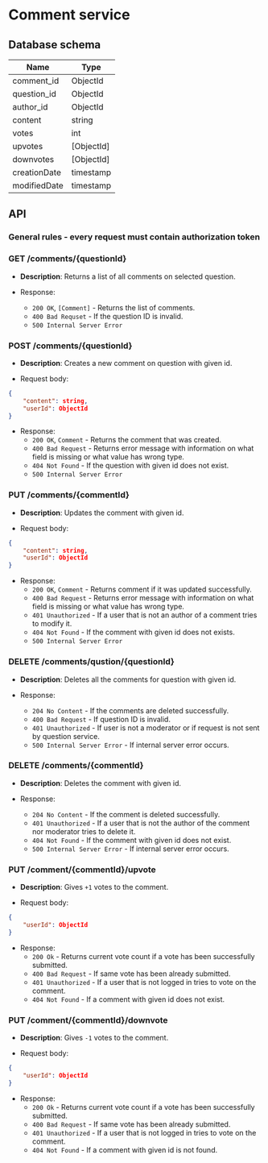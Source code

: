 # Comment service

## Database schema

| Name | Type |
|------|------|
| comment_id | ObjectId |
| question_id | ObjectId |
| author_id | ObjectId |
| content | string |
| votes | int |
| upvotes | [ObjectId] |
| downvotes | [ObjectId] |
| creationDate | timestamp |
| modifiedDate | timestamp |

## API

### General rules - every request must contain authorization token 

### GET /comments/{questionId}

* **Description**: Returns a list of all comments on selected question.

* Response:
	* `200 OK`, `[Comment]` - Returns the list of comments.
    * `400 Bad Requset`       - If the question ID is invalid.
    * `500 Internal Server Error`

### POST /comments/{questionId}

* **Description**: Creates a new comment on question with given id.

* Request body:

```json
{
    "content": string,  
    "userId": ObjectId
}
```

* Response:
	* `200 OK`, `Comment`  - Returns the comment that was created.
	* `400 Bad Request`    - Returns error message with information on what field is missing or what value has wrong type.
	* `404 Not Found`      - If the question with given id does not exist.
    * `500 Internal Server Error`

### PUT /comments/{commentId}

* **Description**: Updates the comment with given id.

* Request body:

```json
{
    "content": string,
    "userId": ObjectId
}
```

* Response:
	* `200 OK`, `Comment` - Returns comment if it was updated successfully.
	* `400 Bad Request`   - Returns error message with information on what field is missing or what value has wrong type.
    * `401 Unauthorized`  - If a user that is not an author of a comment tries to modify it.
    * `404 Not Found`     - If the comment with given id does not exists.
    * `500 Internal Server Error`

### DELETE /comments/qustion/{questionId}

* **Description**: Deletes all the comments for question with given id.

* Response:
    * `204 No Content`    - If the comments are deleted successfully.
    * `400 Bad Request`   - If question ID is invalid.
    * `401 Unauthorized`  - If user is not a moderator or if request is not sent by question service.
    * `500 Internal Server Error` - If internal server error occurs.

### DELETE /comments/{commentId}

* **Description**: Deletes the comment with given id.

* Response:
    * `204 No Content`    - If the comment is deleted successfully.
    * `401 Unauthorized`  - If a user that is not the author of the comment nor moderator tries to delete it.
    * `404 Not Found`     - If the comment with given id does not exist.
    * `500 Internal Server Error` - If internal server error occurs.

### PUT /comment/{commentId}/upvote

* **Description**: Gives `+1` votes to the comment.

* Request body:

```json
{
    "userId": ObjectId
}
```

* Response:
    * `200 Ok`            - Returns current vote count if a vote has been successfully submitted.
    * `400 Bad Request`   - If same vote has been already submitted.
    * `401 Unauthorized`  - If a user that is not logged in tries to vote on the comment.
    * `404 Not Found`     - If a comment with given id does not exist.

### PUT /comment/{commentId}/downvote

* **Description**: Gives `-1` votes to the comment.

* Request body:

```json
{
    "userId": ObjectId
}
```

* Response:
    * `200 Ok`            - Returns current vote count if a vote has been successfully submitted.
    * `400 Bad Request`   - If same vote has been already submitted.
    * `401 Unauthorized`  - If a user that is not logged in tries to vote on the comment.
    * `404 Not Found`     - If a comment with given id is not found.
